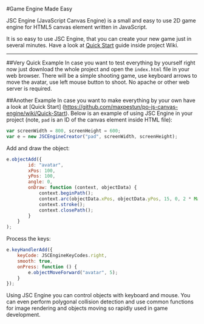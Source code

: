 #Game Engine Made Easy

JSC Engine (JavaScript Canvas Engine) is a small and easy to use 2D game engine for HTML5 canvas element written in JavaScript.

It is so easy to use JSC Engine, that you can create your new game just in several minutes. Have a look at [Quick Start](https://github.com/maxpestun/po-js-canvas-engine/wiki/Quick-Start) guide inside project Wiki.

***

##Very Quick Example
In case you want to test everything by yourself right now just download the whole project and open the `index.html` file in your web browser. There will be a simple shooting game, use keyboard arrows to move the avatar, use left mouse button to shoot. No apache or other web server is required.

##Another Example
In case you want to make everything by your own have a look at [Quick Start] (https://github.com/maxpestun/po-js-canvas-engine/wiki/Quick-Start). Below is an example of using JSC Engine in your project (note, `pad` is an ID of the canvas element inside HTML file):
```javascript
var screenWidth = 800, screenHeight = 600;
var e = new JSCEngineCreator("pad", screenWidth, screenHeight);
```

Add and draw the object:
```javascript
e.objectAdd({
        id: "avatar",
        xPos: 100,
        yPos: 100,
        angle: 0,
        onDraw: function (context, objectData) {
            context.beginPath();
            context.arc(objectData.xPos, objectData.yPos, 15, 0, 2 * Math.PI);
            context.stroke();
            context.closePath();
        }
    }
);
```

Process the keys:
```javascript
e.keyHandlerAdd({
    keyCode: JSCEngineKeyCodes.right,
    smooth: true,
    onPress: function () {
        e.objectMoveForward("avatar", 5);
    }
});
```

Using JSC Engine you can control objects with keyboard and mouse. You can even perform polygonal collision detection and use common functions for image rendering and objects moving so rapidly used in game development.
